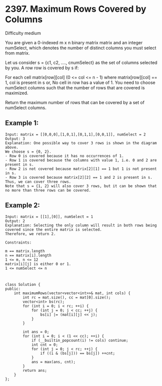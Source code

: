 # 2397. Maximum Rows Covered by Columns
Difficulty medium

You are given a 0-indexed m x n binary matrix matrix and an integer numSelect, which denotes the number of distinct columns you must select from matrix.

Let us consider s = {c1, c2, ...., cnumSelect} as the set of columns selected by you. A row row is covered by s if:

For each cell matrix[row][col] (0 <= col <= n - 1) where matrix[row][col] == 1, col is present in s or,
No cell in row has a value of 1.
You need to choose numSelect columns such that the number of rows that are covered is maximized.

Return the maximum number of rows that can be covered by a set of numSelect columns.


## Example 1:
```
Input: matrix = [[0,0,0],[1,0,1],[0,1,1],[0,0,1]], numSelect = 2
Output: 3
Explanation: One possible way to cover 3 rows is shown in the diagram above.
We choose s = {0, 2}.
- Row 0 is covered because it has no occurrences of 1.
- Row 1 is covered because the columns with value 1, i.e. 0 and 2 are present in s.
- Row 2 is not covered because matrix[2][1] == 1 but 1 is not present in s.
- Row 3 is covered because matrix[2][2] == 1 and 2 is present in s.
Thus, we can cover three rows.
Note that s = {1, 2} will also cover 3 rows, but it can be shown that no more than three rows can be covered.
```


## Example 2:
```
Input: matrix = [[1],[0]], numSelect = 1
Output: 2
Explanation: Selecting the only column will result in both rows being covered since the entire matrix is selected.
Therefore, we return 2.
```


```
Constraints:

m == matrix.length
n == matrix[i].length
1 <= m, n <= 12
matrix[i][j] is either 0 or 1.
1 <= numSelect <= n
```


#
```
class Solution {
public:
    int maximumRows(vector<vector<int>>& mat, int cols) {
        int rc = mat.size(), cc = mat[0].size();
        vector<int> bs(rc);
        for (int i = 0; i < rc; ++i) {
            for (int j = 0; j < cc; ++j) {
                bs[i] |= (mat[i][j] << j);
            }
        }

        int ans = 0;
        for (int i = 0; i < (1 << cc); ++i) {
            if (__builtin_popcount(i) != cols) continue;
            int cnt = 0;
            for (int j = 0; j < rc; ++j) {
                if ((i & (bs[j])) == bs[j]) ++cnt;
            }
            ans = max(ans, cnt);
        }
        return ans;
    }
};
```